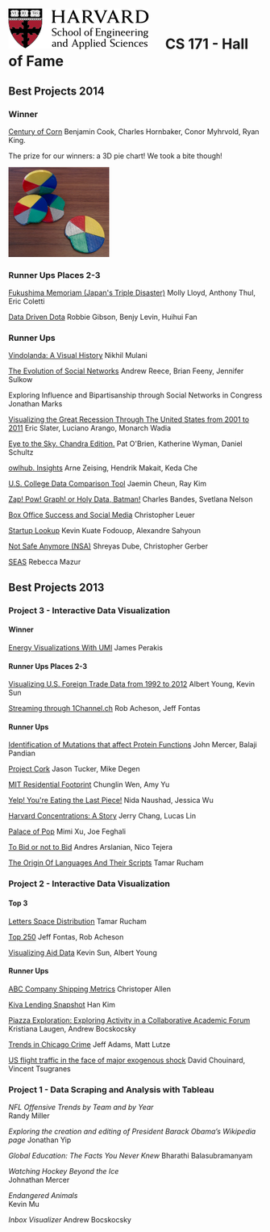 # ![](i/seas.png) &nbsp; &nbsp; CS 171 - Hall of Fame

## Best Projects 2014

### Winner

[Century of Corn](http://jbencook.github.io/cs171-ag-viz/) 
Benjamin Cook, Charles Hornbaker, Conor Myhrvold, Ryan King. 

The prize for our winners: a 3D pie chart! We took a bite though! 

![](i/pie.jpg)

### Runner Ups Places 2-3

[Fukushima Memoriam (Japan's Triple Disaster)](http://beta.fukushimajapan.org/website.html)
Molly Lloyd, Anthony Thul, Eric Coletti

[Data Driven Dota](http://d2dota.com/)
Robbie Gibson, Benjy Levin, Huihui Fan

### Runner Ups

[Vindolanda: A Visual History](http://nmulani.github.io/cs171-finalproject-mulani-nikhil/)
Nikhil Mulani

[The Evolution of Social Networks](http://people.fas.harvard.edu/~reece/171/seenet/#)
Andrew Reece, Brian Feeny, Jennifer Sulkow

Exploring Influence and Bipartisanship through Social Networks in Congress
Jonathan Marks

[Visualizing the Great Recession Through The United States from 2001 to 2011](http://monarchjhaveri.github.io/GreatRecession/)
Eric Slater, Luciano Arango, Monarch Wadia

[Eye to the Sky. Chandra Edition.](http://chandra.phptime.biz/)
Pat O'Brien, Katherine Wyman, Daniel Schultz

[owlhub. Insights](http://insights.owlhub.co/) 
Arne Zeising, Hendrik Makait, Keda Che

[U.S. College Data Comparison Tool](http://cheunjm.github.io/cs171-project-jcheun-rkim/)
Jaemin Cheun, Ray Kim

[Zap! Pow! Graph! or Holy Data, Batman!](http://www.somervillain.com/heroes.html)
Charles Bandes, Svetlana Nelson

[Box Office Success and Social Media](http://cleuer.github.io/BoxOfficeSuccess)
Christopher Leuer

[Startup Lookup](http://stup-lkup.herokuapp.com/)
Kevin Kuate Fodouop, Alexandre Sahyoun

[Not Safe Anymore (NSA)](http://notsafeanymo.appspot.com/) 
Shreyas Dube, Christopher Gerber

[SEAS](http://theredsetter.com/cs171)
Rebecca Mazur


## Best Projects 2013


### Project 3 - Interactive Data Visualization

#### Winner

[Energy Visualizations With UMI](https://googledrive.com/host/0B956l87SY0KpRUdrX19TUDhXb1U/index.html)
James Perakis

#### Runner Ups Places 2-3

[Visualizing U.S. Foreign Trade Data from 1992 to 2012](https://googledrive.com/host/0B6YljmV-VTJZWlU4RU1hNUJOQzQ/index.html)
Albert Young, Kevin Sun

[Streaming through 1Channel.ch](https://googledrive.com/host/0B2kv7wOF5KquclBsZXlUR1hCNms/index.html)
Rob Acheson, Jeff Fontas

#### Runner Ups

[Identification of Mutations that affect Protein Functions](http://mu-8.com) 
John Mercer, Balaji Pandian

[Project Cork](http://www.mdegen.com/vis/project3/)
Jason Tucker, Mike Degen

[MIT Residential Footprint](http://www.youtube.com/watch?v=9-vI6AJ32fg)
Chunglin Wen, Amy Yu	

[Yelp!  You're Eating the Last Piece!](https://googledrive.com/host/0BxQ-p75D6EQocXFNX0RsTllCb2c/index.html)
Nida Naushad, Jessica Wu	

[Harvard Concentrations: A Story](https://googledrive.com/host/0BxV_WlGqTmvrdWlGMkd0SlR5VGs/newsite.html)
Jerry Chang, Lucas Lin

[Palace of Pop](https://drive.google.com/#folders/0B0-77KpORMJfdHVXckZWX1diSm8)
Mimi Xu, Joe Feghali

[To Bid or not to Bid](https://googledrive.com/host/0B4EHwxTGz454clhUTVQ5MnF4LTA/index.html)
Andres Arslanian, Nico Tejera

[The Origin Of Languages And Their Scripts](https://googledrive.com/host/0B3_yWG2n9ZTeOFdMeTBLeEV0dGM/index.html)
Tamar Rucham


### Project 2 - Interactive Data Visualization

#### Top 3

[Letters Space Distribution](https://googledrive.com/host/0B3_yWG2n9ZTeQ005U1J6VlNHNEE/index.html)
Tamar Rucham	

[Top 250](https://googledrive.com/host/0B2kv7wOF5KqubjN3S0hrbDlaM3M/index.html)
Jeff Fontas, Rob Acheson

[Visualizing Aid Data](https://googledrive.com/host/0B6YljmV-VTJZcElIUWlVZGIzTmM/index.html)
Kevin Sun, Albert Young	

#### Runner Ups

[ABC Company Shipping Metrics](https://googledrive.com/host/0BxAaipGDJ-i1cm5GOWhBMWc5cW8/index.html)
Christoper Allen	



[Kiva Lending Snapshot](https://googledrive.com/host/0B1CM-5XAmSFbWW9NQjFDX1N6Zk0/index.html)
Han Kim

[Piazza Exploration: Exploring Activity in a Collaborative Academic Forum](http://www.youtube.com/watch?v=-3snk6_zNaE&feature=youtu.be)
Kristiana Laugen, Andrew Bocskocsky

[Trends in Chicago Crime](http://cs171.chemicalkungfu.com/)
Jeff Adams, Matt Lutze	

[US flight traffic in the face of major exogenous shock](http://www.youtube.com/watch?v=jfv84OyrZxc)
David Chouinard, Vincent Tsugranes	 



### Project 1 - Data Scraping and Analysis with Tableau

*NFL Offensive Trends by Team and by Year*	
Randy Miller

*Exploring the creation and editing of President Barack Obama’s  Wikipedia page*
Jonathan Yip

*Global Education: The Facts You Never Knew*
Bharathi Balasubramanyam

*Watching Hockey Beyond the Ice*	
Johnathan Mercer

*Endangered Animals*	
Kevin Mu

*Inbox Visualizer*
Andrew Bocskocsky
